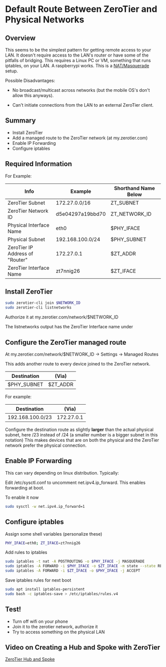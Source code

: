 # Default Route Between ZeroTier and Physical Networks

<!--
Original Article: https://zerotier.atlassian.net/wiki/spaces/SD/pages/224395274/Route+between+ZeroTier+and+Physical+Networks
By: Travis LaDuke
Date: Sep 21, 2020
-->

## Overview

This seems to be the simplest pattern for getting remote access to your LAN. It doesn't require access to the LAN's router or have some of the pitfalls of bridging. This requires a Linux PC or VM, something that runs iptables, on your LAN. A raspberrypi works. This is a [NAT/Masquerade](https://en.wikipedia.org/wiki/Network_address_translation) setup.

Possible Disadvantages:

* No broadcast/multicast across networks (but the mobile OS's don't allow this anyways).

* Can't initiate connections from the LAN to an external ZeroTier client.

## Summary

* Install ZeroTier
* Add a managed route to the ZeroTier network (at my.zerotier.com)
* Enable IP Forwarding
* Configure iptables

## Required Information

For Example:

| Info | Example | Shorthand Name Below |
| ---- | ------- | -------------------- |
| ZeroTier Subnet | 172.27.0.0/16 | ZT_SUBNET |
| ZeroTier Network ID | d5e04297a19bbd70 | ZT_NETWORK_ID |
| Physical Interface Name | eth0 | $PHY_IFACE |
| Physical Subnet | 192.168.100.0/24 | $PHY_SUBNET |
| ZeroTier IP Address of "Router" | 172.27.0.1 | $ZT_ADDR |
| ZeroTier Interface Name | zt7nnig26 | $ZT_IFACE |

## Install ZeroTier

```bash
sudo zerotier-cli join $NETWORK_ID
sudo zerotier-cli listnetworks 
```

Authorize it at my.zerotier.com/network/$NETWORK_ID

The listnetworks output has the ZeroTier Interface name under <dev>

## Configure the ZeroTier managed route

At my.zerotier.com/network/$NETWORK_ID -> Settings -> Managed Routes

This adds another route to every device joined to the ZeroTier network.

| Destination | (Via) |
| ----------- | ----- |
| $PHY_SUBNET | $ZT_ADDR |

For example:

| Destination | (Via) |
| ----------- | ----- |
| 192.168.100.0/23 | 172.27.0.1 | 

Configure the destination route as slightly **larger** than the actual physical subnet, here /23 instead of /24 (a smaller number is a bigger subnet in this notation) This makes devices that are on both the physical and the ZeroTier network prefer the physical connection.

## Enable IP Forwarding

This can vary depending on linux distribution. Typically:

Edit /etc/sysctl.conf to uncomment net.ipv4.ip_forward. This enables forwarding at boot.

To enable it now

```bash
sudo sysctl -w net.ipv4.ip_forward=1
```

## Configure iptables

Assign some shell variables (personalize these)

```bash
PHY_IFACE=eth0; ZT_IFACE=zt7nnig26
```

Add rules to iptables

```bash
sudo iptables -t nat -A POSTROUTING -o $PHY_IFACE -j MASQUERADE
sudo iptables -A FORWARD -i $PHY_IFACE -o $ZT_IFACE -m state --state RELATED,ESTABLISHED -j ACCEPT
sudo iptables -A FORWARD -i $ZT_IFACE -o $PHY_IFACE -j ACCEPT
```

Save iptables rules for next boot

```bash
sudo apt install iptables-persistent
sudo bash -c iptables-save > /etc/iptables/rules.v4
```

## Test!

* Turn off wifi on your phone
* Join it to the zerotier network, authorize it
* Try to access something on the physical LAN

## Video on Creating a Hub and Spoke with ZeroTier
[ZeroTier Hub and Spoke](https://www.youtube.com/watch?v=Fb65bU3oyEo)
